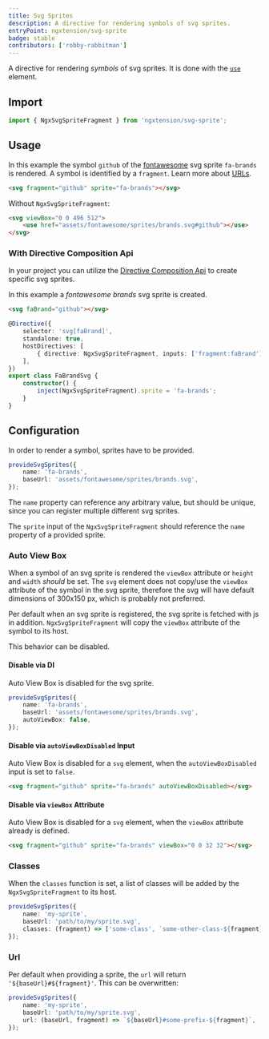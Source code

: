 ```yaml
---
title: Svg Sprites
description: A directive for rendering symbols of svg sprites.
entryPoint: ngxtension/svg-sprite
badge: stable
contributors: ['robby-rabbitman']
---
```


A directive for rendering _symbols_ of svg sprites. It is done with the [`use`](https://developer.mozilla.org/en-US/docs/Web/SVG/Element/use) element.

## Import

```typescript
import { NgxSvgSpriteFragment } from 'ngxtension/svg-sprite';
```

## Usage

In this example the symbol `github` of the [fontawesome](https://fontawesome.com/) svg sprite `fa-brands` is rendered. A symbol is identified by a `fragment`. Learn more about [URLs](https://svgwg.org/svg2-draft/linking.html#URLReference).

```html
<svg fragment="github" sprite="fa-brands"></svg>
```

Without `NgxSvgSpriteFragment`:

```html
<svg viewBox="0 0 496 512">
	<use href="assets/fontawesome/sprites/brands.svg#github"></use>
</svg>
```

### With Directive Composition Api

In your project you can utilize the [Directive Composition Api](https://angular.dev/guide/directives/directive-composition-api) to create specific svg sprites.

In this example a _fontawesome brands_ svg sprite is created.

```html
<svg faBrand="github"></svg>
```

```ts
@Directive({
	selector: 'svg[faBrand]',
	standalone: true,
	hostDirectives: [
		{ directive: NgxSvgSpriteFragment, inputs: ['fragment:faBrand'] },
	],
})
export class FaBrandSvg {
	constructor() {
		inject(NgxSvgSpriteFragment).sprite = 'fa-brands';
	}
}
```

## Configuration

In order to render a symbol, sprites have to be provided.

```ts
provideSvgSprites({
	name: 'fa-brands',
	baseUrl: 'assets/fontawesome/sprites/brands.svg',
});
```

The `name` property can reference any arbitrary value, but should be unique, since you can register multiple different svg sprites.

The `sprite` input of the `NgxSvgSpriteFragment` should reference the `name` property of a provided sprite.

### Auto View Box

When a symbol of an svg sprite is rendered the `viewBox` attribute or `height` and `width` _should_ be set. The `svg` element does not copy/use the `viewBox` attribute of the symbol in the svg sprite, therefore the svg will have default dimensions of 300x150 px, which is probably not preferred.

Per default when an svg sprite is registered, the svg sprite is fetched with js in addition. `NgxSvgSpriteFragment` will copy the `viewBox` attribute of the symbol to its host.

This behavior can be disabled.

#### Disable via DI

Auto View Box is disabled for the svg sprite.

```ts
provideSvgSprites({
	name: 'fa-brands',
	baseUrl: 'assets/fontawesome/sprites/brands.svg',
	autoViewBox: false,
});
```

#### Disable via `autoViewBoxDisabled` Input

Auto View Box is disabled for a `svg` element, when the `autoViewBoxDisabled` input is set to `false`.

```html
<svg fragment="github" sprite="fa-brands" autoViewBoxDisabled></svg>
```

#### Disable via `viewBox` Attribute

Auto View Box is disabled for a `svg` element, when the `viewBox` attribute already is defined.

```html
<svg fragment="github" sprite="fa-brands" viewBox="0 0 32 32"></svg>
```

### Classes

When the `classes` function is set, a list of classes will be added by the `NgxSvgSpriteFragment` to its host.

```ts
provideSvgSprites({
	name: 'my-sprite',
	baseUrl: 'path/to/my/sprite.svg',
	classes: (fragment) => ['some-class', `some-other-class-${fragment}`],
});
```

### Url

Per default when providing a sprite, the `url` will return `'${baseUrl}#${fragment}'`. This can be overwritten:

```ts
provideSvgSprites({
	name: 'my-sprite',
	baseUrl: 'path/to/my/sprite.svg',
	url: (baseUrl, fragment) => `${baseUrl}#some-prefix-${fragment}`,
});
```
